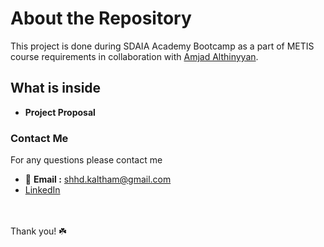 # About the Repository 
This project is done during SDAIA Academy Bootcamp as a part of METIS course requirements in collaboration with [Amjad Althinyyan](https://github.com/amjadalth).
## What is inside 
- **Project Proposal**

### Contact Me
For any questions please contact me <br/>
- 📧 **Email :** shhd.kaltham@gmail.com <br/>
- [LinkedIn](www.linkedin.com/in/shahad-alkaltham)

<br/><br/>
Thank you! ☘️
